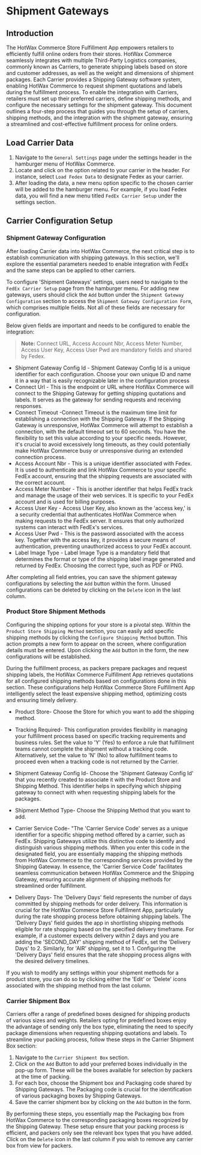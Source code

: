 # Shipment Gateways

## Introduction

The HotWax Commerce Store Fulfillment App empowers retailers to efficiently fulfill online orders from their stores. HotWax Commerce seamlessly integrates with multiple Third-Party Logistics companies, commonly known as Carriers, to generate shipping labels based on store and customer addresses, as well as the weight and dimensions of shipment packages. Each Carrier provides a Shipping Gateway software system, enabling HotWax Commerce to request shipment quotations and labels during the fulfillment process.
To enable the integration with Carriers, retailers must set up their preferred carriers, define shipping methods, and configure the necessary settings for the shipment gateway. This document outlines a four-step process that guides you through the setup of carriers, shipping methods, and the integration with the shipment gateway, ensuring a streamlined and cost-effective fulfillment process for online orders. 

## Load Carrier Data

1. Navigate to the `General Settings` page under the settings header in the hamburger menu of HotWax Commerce.
2. Locate and click on the option related to your carrier in the header. For instance, select `Load Fedex Data` to designate Fedex as your carrier.
3. After loading the data, a new menu option specific to the chosen carrier will be added to the hamburger menu. For example, if you load Fedex data, you will find a new menu titled `FedEx Carrier Setup` under the settings section.

## Carrier Configuration Setup

### Shipment Gateway Configuration

After loading Carrier data into HotWax Commerce, the next critical step is to establish communication with shipping gateways. In this section, we'll explore the essential parameters needed to enable integration with FedEx and the same steps can be applied to other carriers.

To configure 'Shipment Gateways' settings, users need to navigate to the `FedEx Carrier Setup` page from the hamburger menu. For adding new gateways, users should click the `Add` button under the `Shipment Gateway Configuration` section to access the `Shipment Gateway Configuration Form`, which comprises multiple fields. Not all of these fields are necessary for configuration.

Below given fields are important and needs to be configured to enable the integration:

> **Note:** Connect URL, Access Account Nbr, Access Meter Number, Access User Key, Access User Pwd are mandatory fields and shared by Fedex.

- Shipment Gateway Config Id -  Shipment Gateway Config Id is a unique identifier for each configuration. Choose your own unique ID and name it in a way that is easily recognizable later in the configuration process
- Connect Url - This is the endpoint or URL where HotWax Commerce  will connect to the Shipping Gateway for getting shipping quotations and labels.  It serves as the gateway for sending requests and receiving responses. 
- Connect Timeout -Connect Timeout is the maximum time limit for establishing a connection with the Shipping Gateway. If the Shipping Gateway is unresponsive, HotWax Commerce will attempt to establish a connection, with the default timeout set to 60 seconds. You have the flexibility to set this value according to your specific needs. However, it's crucial to avoid excessively long timeouts, as they could potentially make HotWax Commerce busy or unresponsive during an extended connection process.
- Access Account Nbr - This is a unique identifier associated with Fedex. It is used to authenticate and link HotWax Commerce to your specific FedEx account, ensuring that the shipping requests are associated with the correct account.
- Access Meter Number - This is another identifier that helps FedEx track and manage the usage of their web services. It is specific to your FedEx account and is used for billing purposes.
- Access User Key - Access User Key, also known as the 'access key,' is a security credential that authenticates HotWax Commerce when making requests to the FedEx server. It ensures that only authorized systems can interact with FedEx's services.
- Access User Pwd - This is the password associated with the access key. Together with the access key, it provides a secure means of authentication, preventing unauthorized access to your FedEx account.
- Label Image Type - Label Image Type is a mandatory field that determines the format or type of the shipping label image generated and returned by FedEx. Choosing the correct type, such as PDF or PNG.

After completing all field entries, you can save the shipment gateway configurations by selecting the `Add` button within the form. Unused configurations can be deleted by clicking on the `Delete` icon in the last column.

### Product Store Shipment Methods

Configuring the shipping options for your store is a pivotal step. Within the `Product Store Shipping Method` section, you can easily add specific shipping methods by clicking the `Configure Shipping Method` button. This action prompts a new form to appear on the screen, where configuration details must be entered. Upon clicking the `Add` button in the form, the new configurations will be established.

During the fulfillment process, as packers prepare packages and request shipping labels, the HotWax Commerce Fulfillment App retrieves quotations for all configured shipping methods based on configurations done in this section. These configurations help HotWax Commerce Store Fulfillment App intelligently select the least expensive shipping method, optimizing costs and ensuring timely delivery.

- Product Store- Choose the Store for which you want to add the shipping method.
- Tracking Required- This configuration provides flexibility in managing your fulfillment process based on specific tracking requirements and business rules. Set the value to 'Y' (Yes) to enforce a rule that fulfillment teams cannot complete the shipment without a tracking code. Alternatively, set the value to 'N' (No) to allow fulfillment teams to proceed even when a tracking code is not returned by the Carrier.
- Shipment Gateway Config Id- Choose the 'Shipment Gateway Config Id' that you recently created to associate it with the Product Store and Shipping Method. This identifier helps in specifying which shipping gateway to connect with when requesting shipping labels for the packages.
- Shipment Method Type- Choose the Shipping Method that you want to add. 
- Carrier Service Code- "The 'Carrier Service Code' serves as a unique identifier for a specific shipping method offered by a carrier, such as FedEx. Shipping Gateways utilize this distinctive code to identify and distinguish various shipping methods. When you enter this code in the designated field, you are essentially mapping the shipping methods from HotWax Commerce to the corresponding services provided by the Shipping Gateway.
In essence, the 'Carrier Service Code' facilitates seamless communication between HotWax Commerce and the Shipping Gateway, ensuring accurate alignment of shipping methods for streamlined order fulfillment.

- Delivery Days- The 'Delivery Days' field represents the number of days committed by shipping methods for order delivery. This information is crucial for the HotWax Commerce Store Fulfillment App, particularly during the rate shopping process before obtaining shipping labels. The 'Delivery Days' field guides the app in shortlisting shipping methods eligible for rate shopping based on the specified delivery timeframe.
For example, if a customer expects delivery within 2 days and you are adding the 'SECOND_DAY' shipping method of FedEx, set the 'Delivery Days' to 2. Similarly, for 'AIR' shipping, set it to 1. Configuring the 'Delivery Days' field ensures that the rate shopping process aligns with the desired delivery timelines. 

If you wish to modify any settings within your shipment methods for a product store, you can do so by clicking either the 'Edit' or 'Delete' icons associated with the shipping method from the last column.

### Carrier Shipment Box

Carriers offer a range of predefined boxes designed for shipping products of various sizes and weights. Retailers opting for predefined boxes enjoy the advantage of sending only the box type, eliminating the need to specify package dimensions when requesting shipping quotations and labels.
To streamline your packing process, follow these steps in the Carrier Shipment Box section:

1. Navigate to the `Carrier Shipment Box` section.
2. Click on the `Add` Button to add your preferred boxes individually in the pop-up form. These will be the boxes available for selection by packers at the time of packing.
3. For each box, choose the Shipment box and Packaging code shared by Shipping Gateways. The Packaging code is crucial for the identification of various packaging boxes by Shipping Gateways.
4. Save the carrier shipment box by clicking on the `Add` button in the form.

By performing these steps, you essentially map the Packaging box from HotWax Commerce to the corresponding packaging boxes recognized by the Shipping Gateway. These setup ensure that your packing process is efficient, and packers only see the relevant box types that you have added. Click on the `Delete` icon in the last column if you wish to remove any carrier box from view for packers.
